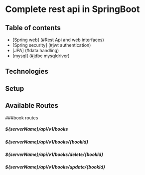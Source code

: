 # Complete rest api in SpringBoot

## Table of contents
* [Spring web] (#Rest Api and web interfaces)
* [Spring security] (#jwt authentication)
* [JPA] (#data handling)
* [mysql] (#jdbc mysqldriver)


## Technologies



## Setup


## Available Routes
###book routes

##### ${serverName}/api/v1/books
##### ${serverName}/api/v1/books/{bookId}
##### ${serverName}/api/v1/books/delete/{bookId}
##### ${serverName}/api/v1/books/update/{bookId}
